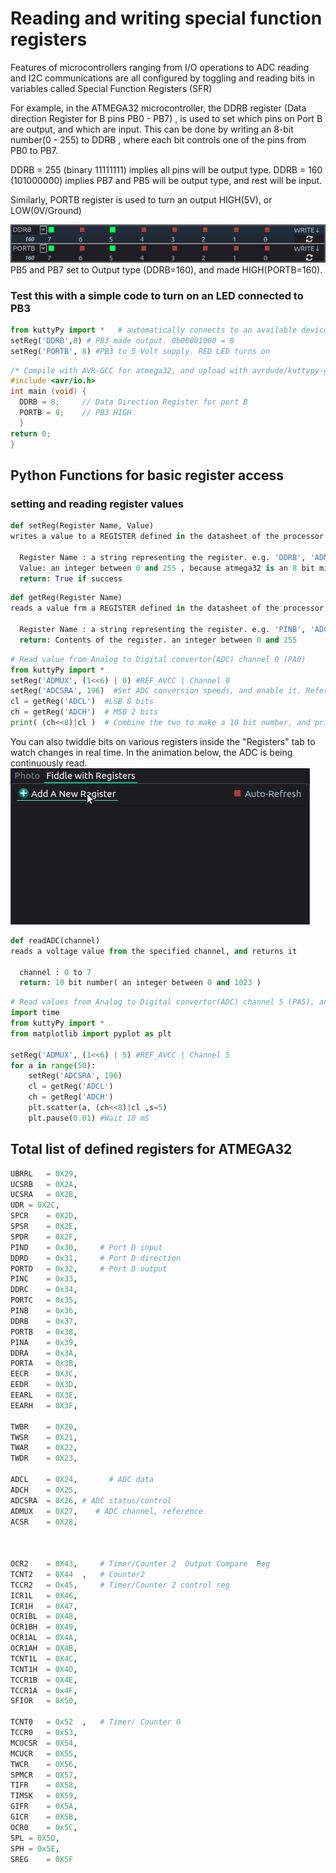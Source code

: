 # Reading and writing special function registers

Features of microcontrollers ranging from I/O operations to ADC reading and I2C communications are all configured by toggling and reading bits in variables called Special Function Registers (SFR)

For example, in the ATMEGA32 microcontroller, the DDRB register (Data direction Register for B pins PB0 - PB7) , is used to set which pins on Port B are output, and which are input. This can be done by writing an 8-bit number(0 - 255) to DDRB , where each bit controls one of the pins from PB0 to PB7. 

DDRB = 255 (binary 11111111) implies all pins will be output type. DDRB = 160 (101000000) implies PB7 and PB5 will be output type, and rest will be input.

Similarly, PORTB register is used to turn an output HIGH(5V), or LOW(0V/Ground)


![](../images/PORTB.png "PB5 and PB7 set to HIGH")
PB5 and PB7 set to Output type (DDRB=160), and made HIGH(PORTB=160).

### Test this with a simple code to turn on an LED connected to PB3

```python tab="Python Code"
from kuttyPy import *   # automatically connects to an available device.
setReg('DDRB',8) # PB3 made output. 0b00001000 = 8
setReg('PORTB', 8) #PB3 to 5 Volt supply. RED LED turns on
```

```C tab="C equivalent" hl_lines="1"
/* Compile with AVR-GCC for atmega32, and upload with avrdude/kuttypy-gui */
#include <avr/io.h>
int main (void) {
  DDRB = 8;		// Data Direction Register for port B
  PORTB = 8;    // PB3 HIGH	
  }
return 0;
}
```

## Python Functions for basic register access

### setting and reading register values

```python tab="setReg" hl_lines="1"
def setReg(Register Name, Value)
writes a value to a REGISTER defined in the datasheet of the processor

  Register Name : a string representing the register. e.g. 'DDRB', 'ADMUX' etc
  Value: an integer between 0 and 255 , because atmega32 is an 8 bit microcontroller.
  return: True if success

```



```python tab="getReg" hl_lines="1"
def getReg(Register Name)
reads a value frm a REGISTER defined in the datasheet of the processor

  Register Name : a string representing the register. e.g. 'PINB', 'ADCL', 'ADCH' etc
  return: Contents of the register. an integer between 0 and 255

```

```python tab="example"  hl_lines="1"
# Read value from Analog to Digital convertor(ADC) channel 0 (PA0) 
from kuttyPy import *
setReg('ADMUX', (1<<6) | 0) #REF_AVCC | Channel 0
setReg('ADCSRA', 196)  #Set ADC conversion speeds, and enable it. Refer to the ATMEGA32 datasheet for details.
cl = getReg('ADCL')  #LSB 8 bits
ch = getReg('ADCH')  # MSB 2 bits
print( (ch<<8)|cl )  # Combine the two to make a 10 bit number, and print to the screen
```


You can also twiddle bits on various registers inside the "Registers" tab to watch 
changes in real time. In the animation below, the ADC is being continuously read.
![Screencast](../images/custom_registers.gif?raw=true "Add Register widgets, twiddle bits, and see what happens!")


```python tab="readADC" hl_lines="1"
def readADC(channel)
reads a voltage value from the specified channel, and returns it

  channel : 0 to 7
  return: 10 bit number( an integer between 0 and 1023 )

```

```python tab="data logger example with matplotlib"  hl_lines="1"
# Read values from Analog to Digital convertor(ADC) channel 5 (PA5), and plot them 
import time
from kuttyPy import *
from matplotlib import pyplot as plt

setReg('ADMUX', (1<<6) | 5) #REF_AVCC | Channel 5
for a in range(50): 
    setReg('ADCSRA', 196)
    cl = getReg('ADCL')
    ch = getReg('ADCH')
    plt.scatter(a, (ch<<8)|cl ,s=5)
    plt.pause(0.01) #Wait 10 mS
```


## Total list of defined registers for ATMEGA32

```python
UBRRL	= 0X29,
UCSRB	= 0X2A,
UCSRA	= 0X2B,
UDR	= 0X2C,
SPCR	= 0X2D,
SPSR	= 0X2E,
SPDR	= 0X2F,
PIND	= 0x30,		# Port D input
DDRD	= 0x31,		# Port D direction
PORTD	= 0x32,		# Port D output
PINC	= 0x33,
DDRC	= 0x34,
PORTC	= 0x35,
PINB	= 0x36,
DDRB	= 0x37,
PORTB	= 0x38,
PINA	= 0x39,
DDRA	= 0x3A,
PORTA	= 0x3B,
EECR	= 0X3C,
EEDR	= 0X3D,
EEARL	= 0X3E,
EEARH	= 0X3F,

TWBR    = 0X20,
TWSR    = 0X21,
TWAR    = 0X22,
TWDR    = 0X23,

ADCL	= 0X24,       # ADC data
ADCH	= 0X25,
ADCSRA	= 0X26,	# ADC status/control
ADMUX	= 0X27,    # ADC channel, reference
ACSR	= 0X28,



OCR2	= 0X43,		# Timer/Counter 2  Output Compare  Reg
TCNT2	= 0X44	,	# Counter2 
TCCR2	= 0x45,		# Timer/Counter 2 control reg
ICR1L	= 0X46,
ICR1H	= 0X47,
OCR1BL	= 0X48,
OCR1BH	= 0X49,
OCR1AL	= 0X4A,
OCR1AH	= 0X4B,
TCNT1L	= 0X4C,
TCNT1H	= 0X4D,
TCCR1B	= 0X4E,
TCCR1A	= 0x4F,
SFIOR	= 0X50,

TCNT0	= 0x52	,	# Timer/ Counter 0
TCCR0	= 0x53,
MCUCSR	= 0X54,
MCUCR	= 0X55,
TWCR	= 0X56,
SPMCR	= 0X57,
TIFR	= 0X58,
TIMSK	= 0X59,
GIFR	= 0X5A,
GICR	= 0X5B,
OCR0	= 0x5C,
SPL	= 0X5D,
SPH	= 0x5E,
SREG	= 0X5F

```
